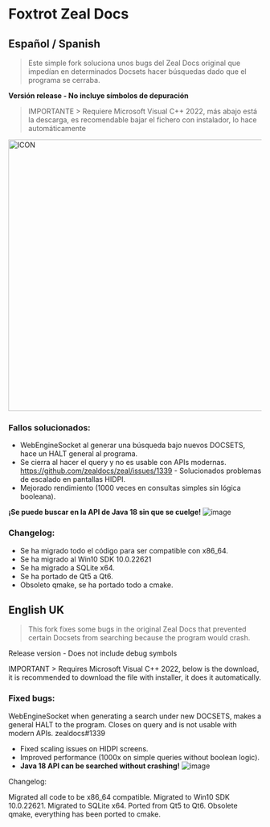 # Foxtrot Zeal Docs
## Español / Spanish

> Este simple fork soluciona unos bugs del Zeal Docs original que impedían en determinados Docsets hacer búsquedas dado que el programa se cerraba.

**Versión release - No incluye símbolos de depuración**
> IMPORTANTE > Requiere Microsoft Visual C++ 2022, más abajo está la descarga, es recomendable bajar el fichero con instalador, lo hace automáticamente

<img width="540" alt="ICON" src="https://user-images.githubusercontent.com/47398995/212192958-0e41ce53-1cea-4a48-b5e4-c5c416ff6010.png">

### Fallos solucionados: 
- WebEngineSocket al generar una búsqueda bajo nuevos DOCSETS, hace un HALT general al programa. 
- Se cierra al hacer el query y no es usable con APIs modernas. https://github.com/zealdocs/zeal/issues/1339 - Solucionados problemas de escalado en pantallas HIDPI. 
- Mejorado rendimiento (1000 veces en consultas simples sin lógica booleana).

**¡Se puede buscar en la API de Java 18 sin que se cuelge!**
![image](https://user-images.githubusercontent.com/47398995/212193018-98681acf-efa3-4396-acd8-c63fb5c0f295.png)


### Changelog: 
- Se ha migrado todo el código para ser compatible con x86_64. 
- Se ha migrado al Win10 SDK 10.0.22621 
- Se ha migrado a SQLite x64. 
- Se ha portado de Qt5 a Qt6. 
- Obsoleto qmake, se ha portado todo a cmake. 

## English UK

> This fork fixes some bugs in the original Zeal Docs that prevented certain Docsets from searching because the program would crash.

Release version - Does not include debug symbols

IMPORTANT > Requires Microsoft Visual C++ 2022, below is the download, it is recommended to download the file with installer, it does it automatically.

### Fixed bugs:

WebEngineSocket when generating a search under new DOCSETS, makes a general HALT to the program.
Closes on query and is not usable with modern APIs. zealdocs#1339 
- Fixed scaling issues on HIDPI screens. 
- Improved performance (1000x on simple queries without boolean logic).
- **Java 18 API can be searched without crashing!**
![image](https://user-images.githubusercontent.com/47398995/212193018-98681acf-efa3-4396-acd8-c63fb5c0f295.png)

Changelog:

Migrated all code to be x86_64 compatible.
Migrated to Win10 SDK 10.0.22621.
Migrated to SQLite x64.
Ported from Qt5 to Qt6.
Obsolete qmake, everything has been ported to cmake.
